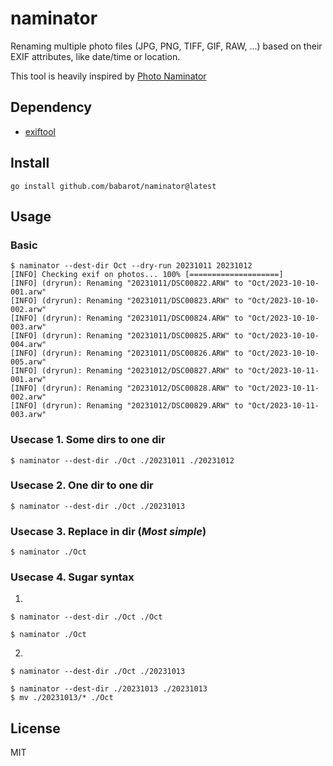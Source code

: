 naminator
===

Renaming multiple photo files (JPG, PNG, TIFF, GIF, RAW, ...) based on their EXIF attributes, like date/time or location.

This tool is heavily inspired by [Photo Naminator](https://apps.apple.com/us/app/photo-naminator/id1598189356)

<!--
`naminator` is a CLI command that read EXIF data of photos (like JPEG, PNG, GIF or RAW format files) as command-line arguments and renames their filenames based on metadata associated with those photos, like the date and time, or location or with what type of lense a photo was taken.
-->


## Dependency

- [exiftool](https://exiftool.org/)

## Install

```console
go install github.com/babarot/naminator@latest
```

## Usage

### Basic

```console
$ naminator --dest-dir Oct --dry-run 20231011 20231012
[INFO] Checking exif on photos... 100% [====================]
[INFO] (dryrun): Renaming "20231011/DSC00822.ARW" to "Oct/2023-10-10-001.arw"
[INFO] (dryrun): Renaming "20231011/DSC00823.ARW" to "Oct/2023-10-10-002.arw"
[INFO] (dryrun): Renaming "20231011/DSC00824.ARW" to "Oct/2023-10-10-003.arw"
[INFO] (dryrun): Renaming "20231011/DSC00825.ARW" to "Oct/2023-10-10-004.arw"
[INFO] (dryrun): Renaming "20231011/DSC00826.ARW" to "Oct/2023-10-10-005.arw"
[INFO] (dryrun): Renaming "20231012/DSC00827.ARW" to "Oct/2023-10-11-001.arw"
[INFO] (dryrun): Renaming "20231012/DSC00828.ARW" to "Oct/2023-10-11-002.arw"
[INFO] (dryrun): Renaming "20231012/DSC00829.ARW" to "Oct/2023-10-11-003.arw"
```

### Usecase 1. Some dirs to one dir

```console
$ naminator --dest-dir ./Oct ./20231011 ./20231012
```

### Usecase 2. One dir to one dir

```console
$ naminator --dest-dir ./Oct ./20231013
```

### Usecase 3. Replace in dir (_Most simple_)

```console
$ naminator ./Oct
```

### Usecase 4. Sugar syntax

1.

```console
$ naminator --dest-dir ./Oct ./Oct
```
```console
$ naminator ./Oct
```

2.

```console
$ naminator --dest-dir ./Oct ./20231013
```
```console
$ naminator --dest-dir ./20231013 ./20231013
$ mv ./20231013/* ./Oct
```

## License

MIT
